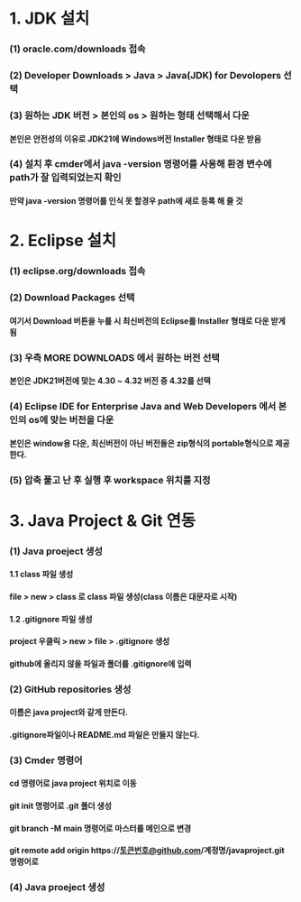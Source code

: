 # 1. JDK 설치
### (1) oracle.com/downloads 접속
### (2) Developer Downloads > Java > Java(JDK) for Devolopers 선택
### (3) 원하는 JDK 버전 > 본인의 os > 원하는 형태 선택해서 다운 
#### 본인은 안전성의 이유로 JDK21에 Windows버전 Installer 형태로 다운 받음
### (4) 설치 후 cmder에서 java -version 명령어를 사용해 환경 변수에 path가 잘 입력되었는지 확인 
#### 만약 java -version 명령어를 인식 못 할경우 path에 새로 등록 해 줄 것

# 2. Eclipse 설치
### (1) eclipse.org/downloads 접속
### (2) Download Packages 선택 
#### 여기서 Download 버튼을 누를 시 최신버전의 Eclipse를 Installer 형태로 다운 받게 됨
### (3) 우측 MORE DOWNLOADS 에서 원하는 버전 선택
#### 본인은 JDK21버전에 맞는 4.30 ~ 4.32 버전 중 4.32를 선택
### (4) Eclipse IDE for Enterprise Java and Web Developers 에서 본인의 os에 맞는 버전을 다운
#### 본인은 window용 다운, 최신버전이 아닌 버전들은 zip형식의 portable형식으로 제공한다.
### (5) 압축 풀고 난 후 실행 후 workspace 위치를 지정

# 3. Java Project & Git 연동
### (1) Java proeject 생성
#### 1.1 class 파일 생성
#### file > new > class 로 class 파일 생성(class 이름은 대문자로 시작)
#### 1.2 .gitignore 파일 생성
#### project 우클릭 > new > file > .gitignore 생성
#### github에 올리지 않을 파일과 폴더를 .gitignore에 입력

### (2) GitHub repositories 생성
#### 이름은 java project와 같게 만든다.
#### .gitignore파일이나 README.md 파일은 만들지 않는다.

### (3) Cmder 명령어
#### cd 명령어로 java project 위치로 이동
#### git init 명령어로 .git 폴더 생성
#### git branch -M main 명령어로 마스터를 메인으로 변경
#### git remote add origin https://토큰번호@github.com/계정명/javaproject.git 명령어로 


### (4) Java proeject 생성
####

